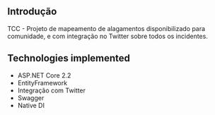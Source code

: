 ## Introdução

TCC - Projeto de mapeamento de alagamentos disponibilizado para comunidade, e com integração no Twitter sobre todos os incidentes.

## Technologies implemented

- ASP.NET Core 2.2
- EntityFramework
- Integração com Twitter
- Swagger
- Native DI

